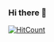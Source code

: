 ### Hi there 👋
[![HitCount](http://hits.dwyl.com/akarsh2000/akarsh2000.svg)](http://hits.dwyl.com/akarsh2000/akarsh2000)
<!--
**akarsh2000/akarsh2000** is a ✨ _special_ ✨ repository because its `README.md` (this file) appears on your GitHub profile.

Here are some ideas to get you started:

- 🔭 I’m currently working on ...
- 🌱 I’m currently learning ...
- 👯 I’m looking to collaborate on ...
- 🤔 I’m looking for help with ...
- 💬 Ask me about ...
- 📫 How to reach me: ...
- 😄 Pronouns: ...
- ⚡ Fun fact: ...
-->
